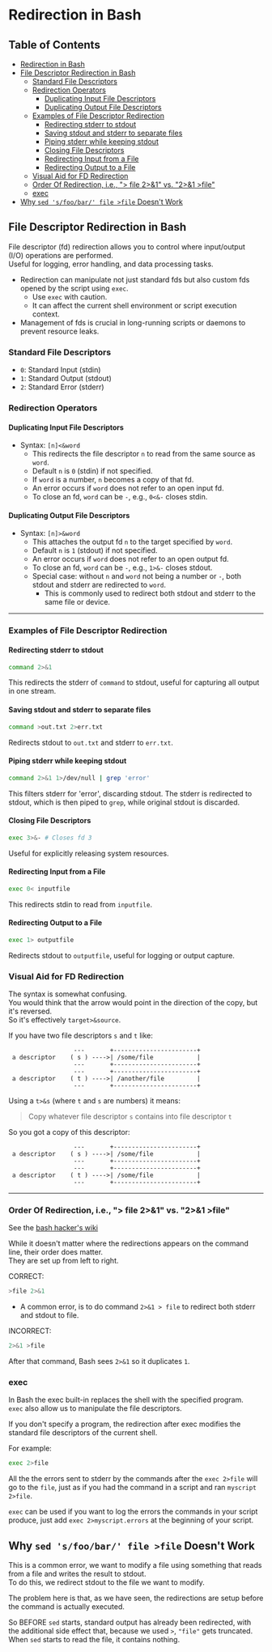 

# Redirection in Bash  

## Table of Contents
* [Redirection in Bash](#redirection-in-bash) 
* [File Descriptor Redirection in Bash](#file-descriptor-redirection-in-bash) 
    * [Standard File Descriptors](#standard-file-descriptors) 
    * [Redirection Operators](#redirection-operators) 
        * [Duplicating Input File Descriptors](#duplicating-input-file-descriptors) 
        * [Duplicating Output File Descriptors](#duplicating-output-file-descriptors) 
    * [Examples of File Descriptor Redirection](#examples-of-file-descriptor-redirection) 
        * [Redirecting stderr to stdout](#redirecting-stderr-to-stdout) 
        * [Saving stdout and stderr to separate files](#saving-stdout-and-stderr-to-separate-files) 
        * [Piping stderr while keeping stdout](#piping-stderr-while-keeping-stdout) 
        * [Closing File Descriptors](#closing-file-descriptors) 
        * [Redirecting Input from a File](#redirecting-input-from-a-file) 
        * [Redirecting Output to a File](#redirecting-output-to-a-file) 
    * [Visual Aid for FD Redirection](#visual-aid-for-fd-redirection) 
    * [Order Of Redirection, i.e., "> file 2>&1" vs. "2>&1 >file"](#order-of-redirection-i.e.-">-file-2>&1"-vs.-"2>&1->file") 
    * [exec](#exec) 
* [Why `sed 's/foo/bar/' file >file` Doesn't Work](#why-sed-'s/foo/bar/'-file->file-doesn't-work) 


## File Descriptor Redirection in Bash  

File descriptor (fd) redirection allows you to control where input/output  
(I/O) operations are performed.  
Useful for logging, error handling, and data processing tasks.  

* Redirection can manipulate not just standard fds but also custom fds  
  opened by the script using `exec`.  
    * Use `exec` with caution.  
    * It can affect the current shell environment or script execution context.  
* Management of fds is crucial in long-running scripts or daemons to  
  prevent resource leaks.  


### Standard File Descriptors  
- `0`: Standard Input (stdin)  
- `1`: Standard Output (stdout)  
- `2`: Standard Error (stderr)  


### Redirection Operators  
#### Duplicating Input File Descriptors  
* Syntax: `[n]<&word`
  * This redirects the file descriptor `n` to read from the same source as `word`.  
  * Default `n` is `0` (stdin) if not specified.  
  * If `word` is a number, `n` becomes a copy of that fd.  
  * An error occurs if `word` does not refer to an open input fd.  
  * To close an fd, `word` can be `-`, e.g., `0<&-` closes stdin.  

#### Duplicating Output File Descriptors  
* Syntax: `[n]>&word`
  * This attaches the output fd `n` to the target specified by `word`.  
  * Default `n` is `1` (stdout) if not specified.  
  * An error occurs if `word` does not refer to an open output fd.  
  * To close an fd, `word` can be `-`, e.g., `1>&-` closes stdout.  
  * Special case: without `n` and `word` not being a number or `-`, both stdout and stderr are redirected to `word`.  
    * This is commonly used to redirect both stdout and stderr to the same file or device.  


---  


### Examples of File Descriptor Redirection  
#### Redirecting stderr to stdout  
```bash  
command 2>&1  
```
This redirects the stderr of `command` to stdout, useful for capturing all output in one stream.  

#### Saving stdout and stderr to separate files  
```bash  
command >out.txt 2>err.txt  
```
Redirects stdout to `out.txt` and stderr to `err.txt`.  

#### Piping stderr while keeping stdout  
```bash  
command 2>&1 1>/dev/null | grep 'error'  
```
This filters stderr for 'error', discarding stdout. The stderr is redirected to stdout, which is then piped to `grep`, while original stdout is discarded.  

#### Closing File Descriptors  
```bash  
exec 3>&- # Closes fd 3
```
Useful for explicitly releasing system resources.  

#### Redirecting Input from a File  
```bash  
exec 0< inputfile  
```
This redirects stdin to read from `inputfile`.  

#### Redirecting Output to a File  
```bash  
exec 1> outputfile  
```
Redirects stdout to `outputfile`, useful for logging or output capture.  

### Visual Aid for FD Redirection  
The syntax is somewhat confusing.  
You would think that the arrow would point in the direction of the 
copy, but it's reversed.  
So it's effectively `target>&source`.  

If you have two file descriptors `s` and `t` like:  
```plaintext  
                  ---       +-----------------------+  
 a descriptor    ( s ) ---->| /some/file            |
                  ---       +-----------------------+  
                  ---       +-----------------------+  
 a descriptor    ( t ) ---->| /another/file         |
                  ---       +-----------------------+  
```

Using a `t>&s` (where `t` and `s` are numbers) it means:  
> Copy whatever file descriptor `s` contains into file descriptor `t`

So you got a copy of this descriptor:  
```plaintext  
                  ---       +-----------------------+  
 a descriptor    ( s ) ---->| /some/file            |
                  ---       +-----------------------+  
                  ---       +-----------------------+  
 a descriptor    ( t ) ---->| /some/file            |
                  ---       +-----------------------+  
```


-----------------------------  
### Order Of Redirection, i.e., "> file 2>&1" vs. "2>&1 >file"
See the [bash hacker's wiki](https://web.archive.org/web/20230315225157/https://wiki.bash-hackers.org/howto/redirection_tutorial#order_of_redirection_ie_file_2_1_vs_2_1_file)

While it doesn't matter where the redirections appears on the command line, their
order does matter.  
They are set up from left to right.

CORRECT:
```bash
>file 2>&1
```
* A common error, is to do command `2>&1 > file` to redirect both stderr and stdout to file.

INCORRECT:
```bash
2>&1 >file
```
After that command, Bash sees `2>&1` so it duplicates `1`.


### exec

In Bash the exec built-in replaces the shell with the specified program.  
`exec` also allow us to manipulate the file descriptors.  
 
If you don't specify a program, the redirection after exec modifies the 
standard file descriptors of the current shell.

For example:
```bash
exec 2>file
```
All the the errors sent to stderr by the commands after the `exec 2>file` will 
go to the `file`, just as if you had the command in a script
and ran `myscript 2>file`.

`exec` can be used if you want to log the errors the commands in your script
produce, just add `exec 2>myscript.errors` at the beginning of your script.


## Why `sed 's/foo/bar/' file >file` Doesn't Work

This is a common error, we want to modify a file using something that reads from
a file and writes the result to stdout.  
To do this, we redirect stdout to the file we want to modify.  
 
The problem here is that, as we have seen, the redirections are setup before the
command is actually executed.
 
So BEFORE `sed` starts, standard output has already been redirected, with the
additional side effect that, because we used `>`, `"file"` gets truncated.  
When `sed` starts to read the file, it contains nothing.



